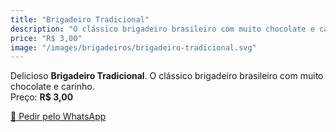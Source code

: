 ```yaml
---
title: "Brigadeiro Tradicional"
description: "O clássico brigadeiro brasileiro com muito chocolate e carinho."
price: "R$ 3,00"
image: "/images/brigadeiros/brigadeiro-tradicional.svg"
---
```


Delicioso **Brigadeiro Tradicional**. O clássico brigadeiro brasileiro com muito chocolate e carinho.  
Preço: **R$ 3,00**  

[📱 Pedir pelo WhatsApp](https://wa.me/5511999999999?text=Quero+encomendar:+Brigadeiro+Tradicional)
